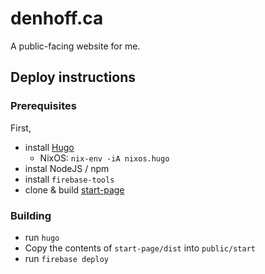 # denhoff.ca

A public-facing website for me.

## Deploy instructions

### Prerequisites

First,
- install [Hugo](https://gohugo.io)
  - NixOS: `nix-env -iA nixos.hugo`
- instal NodeJS / npm
- install `firebase-tools`
- clone & build [start-page](https://github.com/phildenhoff/start-page)

### Building
- run `hugo`
- Copy the contents of  `start-page/dist` into `public/start`
- run `firebase deploy`
